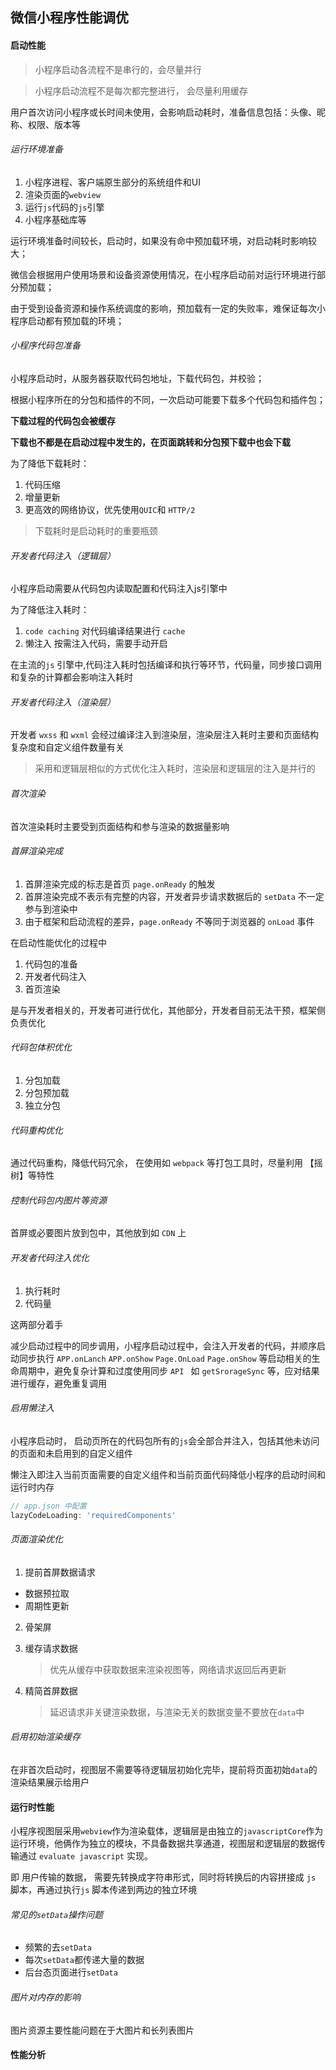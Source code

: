 ## 微信小程序性能调优



#### 启动性能

> 小程序启动各流程不是串行的，会尽量并行

> 小程序启动流程不是每次都完整进行， 会尽量利用缓存

用户首次访问小程序或长时间未使用，会影响启动耗时，准备信息包括：头像、昵称、权限、版本等



###### 运行环境准备

1. 小程序进程、客户端原生部分的系统组件和UI
2. 渲染页面的`webview`
3. 运行`js`代码的`js`引擎
4. 小程序基础库等

运行环境准备时间较长，启动时，如果没有命中预加载环境，对启动耗时影响较大；

微信会根据用户使用场景和设备资源使用情况，在小程序启动前对运行环境进行部分预加载；

由于受到设备资源和操作系统调度的影响，预加载有一定的失败率，难保证每次小程序启动都有预加载的环境；



###### 小程序代码包准备

小程序启动时，从服务器获取代码包地址，下载代码包，并校验；

根据小程序所在的分包和插件的不同，一次启动可能要下载多个代码包和插件包；

**下载过程的代码包会被缓存**

**下载也不都是在启动过程中发生的，在页面跳转和分包预下载中也会下载**



为了降低下载耗时：

1. 代码压缩
2. 增量更新
3. 更高效的网络协议，优先使用`QUIC`和 `HTTP/2`

> 下载耗时是启动耗时的重要瓶颈



###### 开发者代码注入（逻辑层）

小程序启动需要从代码包内读取配置和代码注入js引擎中

为了降低注入耗时：

1. `code caching` 对代码编译结果进行 `cache`
2. 懒注入 按需注入代码，需要手动开启

在主流的`js` 引擎中,代码注入耗时包括编译和执行等环节，代码量，同步接口调用和复杂的计算都会影响注入耗时



###### 开发者代码注入（渲染层）

开发者 `wxss` 和 `wxml` 会经过编译注入到渲染层，渲染层注入耗时主要和页面结构复杂度和自定义组件数量有关

> 采用和逻辑层相似的方式优化注入耗时，渲染层和逻辑层的注入是并行的





###### 首次渲染

首次渲染耗时主要受到页面结构和参与渲染的数据量影响





###### 首屏渲染完成

1. 首屏渲染完成的标志是首页 `page.onReady` 的触发
2. 首屏渲染完成不表示有完整的内容，开发者异步请求数据后的 `setData` 不一定参与到渲染中
3. 由于框架和启动流程的差异，`page.onReady` 不等同于浏览器的 `onLoad` 事件



在启动性能优化的过程中

1. 代码包的准备
2. 开发者代码注入
3. 首页渲染

是与开发者相关的，开发者可进行优化，其他部分，开发者目前无法干预，框架侧负责优化





###### 代码包体积优化

1. 分包加载
2. 分包预加载
3. 独立分包



###### 代码重构优化

通过代码重构，降低代码冗余， 在使用如 `webpack` 等打包工具时，尽量利用 【摇树】等特性





###### 控制代码包内图片等资源

首屏或必要图片放到包中，其他放到如 `CDN` 上





###### 开发者代码注入优化

1. 执行耗时
2. 代码量

这两部分着手

减少启动过程中的同步调用，小程序启动过程中，会注入开发者的代码，并顺序启动同步执行 `APP.onLanch`   `APP.onShow`  `Page.OnLoad`  `Page.onShow` 等启动相关的生命周期中，避免复杂计算和过度使用同步 `API ` 如 `getSrorageSync` 等，应对结果进行缓存，避免重复调用





###### 启用懒注入

小程序启动时， 启动页所在的代码包所有的`js`会全部合并注入，包括其他未访问的页面和未启用到的自定义组件

懒注入即注入当前页面需要的自定义组件和当前页面代码降低小程序的启动时间和运行时内存

``` jsx
// app.json 中配置 
lazyCodeLoading: 'requiredComponents'
```





###### 页面渲染优化

1. 提前首屏数据请求

* 数据预拉取
* 周期性更新

2. 骨架屏

3. 缓存请求数据

   > 优先从缓存中获取数据来渲染视图等，网络请求返回后再更新

4. 精简首屏数据

   > 延迟请求非关键渲染数据，与渲染无关的数据变量不要放在`data`中







###### 启用初始渲染缓存

在非首次启动时，视图层不需要等待逻辑层初始化完毕，提前将页面初始`data`的渲染结果展示给用户









#### 运行时性能

小程序视图层采用`webview`作为渲染载体，逻辑层是由独立的`javascriptCore`作为运行环境，他俩作为独立的模块，不具备数据共享通道，视图层和逻辑层的数据传输通过 `evaluate javascript` 实现。

即 用户传输的数据， 需要先转换成字符串形式，同时将转换后的内容拼接成 `js` 脚本，再通过执行`js` 脚本传递到两边的独立环境



###### 常见的`setData`操作问题

* 频繁的去`setData`
* 每次`setData`都传递大量的数据
* 后台态页面进行`setData`



###### 图片对内存的影响

图片资源主要性能问题在于大图片和长列表图片



#### 性能分析